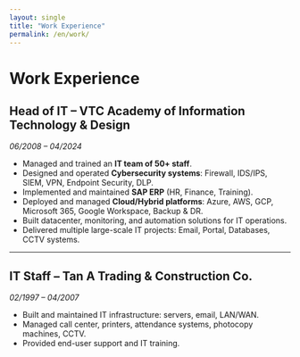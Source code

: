 ```yaml
---
layout: single
title: "Work Experience"
permalink: /en/work/
---
```


# Work Experience

## Head of IT – VTC Academy of Information Technology & Design  
*06/2008 – 04/2024*

- Managed and trained an **IT team of 50+ staff**.  
- Designed and operated **Cybersecurity systems**: Firewall, IDS/IPS, SIEM, VPN, Endpoint Security, DLP.  
- Implemented and maintained **SAP ERP** (HR, Finance, Training).  
- Deployed and managed **Cloud/Hybrid platforms**: Azure, AWS, GCP, Microsoft 365, Google Workspace, Backup & DR.  
- Built datacenter, monitoring, and automation solutions for IT operations.  
- Delivered multiple large-scale IT projects: Email, Portal, Databases, CCTV systems.  

---

## IT Staff – Tan A Trading & Construction Co.  
*02/1997 – 04/2007*

- Built and maintained IT infrastructure: servers, email, LAN/WAN.  
- Managed call center, printers, attendance systems, photocopy machines, CCTV.  
- Provided end-user support and IT training.  
